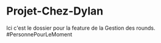 # Projet-Chez-Dylan
Ici c'est le dossier pour la feature de la Gestion des rounds. #PersonnePourLeMoment
